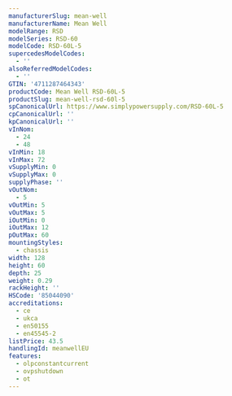 ```yaml
---
manufacturerSlug: mean-well
manufacturerName: Mean Well
modelRange: RSD
modelSeries: RSD-60
modelCode: RSD-60L-5
supercedesModelCodes:
  - ''
alsoReferredModelCodes:
  - ''
GTIN: '4711287464343'
productCode: Mean Well RSD-60L-5
productSlug: mean-well-rsd-60l-5
spCanonicalUrl: https://www.simplypowersupply.com/RSD-60L-5
cpCanonicalUrl: ''
kpCanonicalUrl: ''
vInNom:
  - 24
  - 48
vInMin: 18
vInMax: 72
vSupplyMin: 0
vSupplyMax: 0
supplyPhase: ''
vOutNom:
  - 5
vOutMin: 5
vOutMax: 5
iOutMin: 0
iOutMax: 12
pOutMax: 60
mountingStyles:
  - chassis
width: 128
height: 60
depth: 25
weight: 0.29
rackHeight: ''
HSCode: '85044090'
accreditations:
  - ce
  - ukca
  - en50155
  - en45545-2
listPrice: 43.5
handlingId: meanwellEU
features:
  - olpconstantcurrent
  - ovpshutdown
  - ot
---
```


